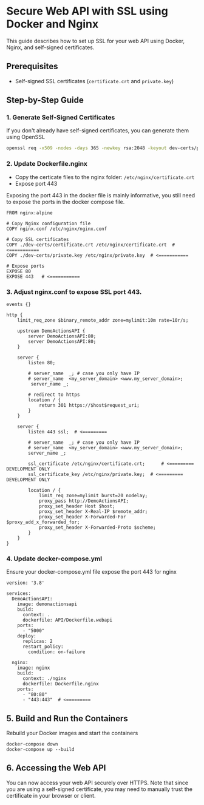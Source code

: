 # Secure Web API with SSL using Docker and Nginx

This guide describes how to set up SSL for your web API using Docker, Nginx, and self-signed certificates.

## Prerequisites

- Self-signed SSL certificates (`certificate.crt` and `private.key`)

## Step-by-Step Guide

### 1. Generate Self-Signed Certificates

If you don't already have self-signed certificates, you can generate them using OpenSSL

```sh
openssl req -x509 -nodes -days 365 -newkey rsa:2048 -keyout dev-certs/private.key -out dev-certs/certificate.crt
```

### 2. Update Dockerfile.nginx
- Copy the certicate files to the nginx folder: ```/etc/nginx/certificate.crt```
- Expose port 443

Exposing the port 443 in the docker file is mainly informative, you still need to expose the ports in the docker compose file.

```
FROM nginx:alpine

# Copy Nginx configuration file
COPY nginx.conf /etc/nginx/nginx.conf

# Copy SSL certificates
COPY ./dev-certs/certificate.crt /etc/nginx/certificate.crt  # <===========
COPY ./dev-certs/private.key /etc/nginx/private.key  # <===========

# Expose ports
EXPOSE 80
EXPOSE 443   # <===========
```

### 3. Adjust nginx.conf to expose SSL port 443.

```
events {}

http {
    limit_req_zone $binary_remote_addr zone=mylimit:10m rate=10r/s;

    upstream DemoActionsAPI {
        server DemoActionsAPI:80;
        server DemoActionsAPI:80;
    }

    server {
        listen 80;

        # server_name  _; # case you only have IP
        # server_name  <my_server_domain> <www.my_server_domain>;
         server_name _;

        # redirect to https
        location / {
            return 301 https://$host$request_uri;
        }
    }

    server {
        listen 443 ssl;  # <=========

        # server_name  _; # case you only have IP
        # server_name  <my_server_domain> <www.my_server_domain>;
        server_name _;

        ssl_certificate /etc/nginx/certificate.crt;      # <========= DEVELOPMENT ONLY 
        ssl_certificate_key /etc/nginx/private.key;  # <========= DEVELOPMENT ONLY

        location / {
            limit_req zone=mylimit burst=20 nodelay;
            proxy_pass http://DemoActionsAPI;
            proxy_set_header Host $host;
            proxy_set_header X-Real-IP $remote_addr;
            proxy_set_header X-Forwarded-For $proxy_add_x_forwarded_for;
            proxy_set_header X-Forwarded-Proto $scheme;
        }
    }
}

```

### 4. Update docker-compose.yml

Ensure your docker-compose.yml file expose the port 443 for nginx

```
version: '3.8'

services:
  DemoActionsAPI:
    image: demonactionsapi
    build:
      context: .
      dockerfile: API/Dockerfile.webapi
    ports:
      - "5000"
    deploy:
      replicas: 2
      restart_policy:
        condition: on-failure

  nginx:
    image: nginx
    build:
      context: ./nginx
      dockerfile: Dockerfile.nginx
    ports:
      - "80:80"
      - "443:443"  # <========= 

```

## 5. Build and Run the Containers 

Rebuild your Docker images and start the containers

```
docker-compose down
docker-compose up --build
```

## 6. Accessing the Web API

You can now access your web API securely over HTTPS. Note that since you are using a self-signed certificate, you may need to manually trust the certificate in your browser or client.

